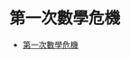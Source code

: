 # 第一次數學危機

* [第一次數學危機](https://zh.wikipedia.org/zh-tw/%E7%AC%AC%E4%B8%80%E6%AC%A1%E6%95%B8%E5%AD%B8%E5%8D%B1%E6%A9%9F)